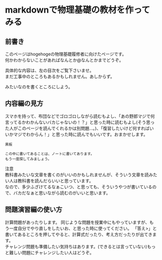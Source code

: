 # markdownで物理基礎の教材を作ってみる

## 前書き
このページはhogehogeの物理基礎履修者に向けたページです。  
何かわからないことがあればなんとか@なんとかまでどうぞ。  

具体的な内容は、左の目次をご覧下さいませ。  
まだ工事中のところもあるかもしれません。あしからず。

みたいなのを書くところにしよう。

## 内容編の見方

スマホを持って、布団などでゴロゴロしながら読むもよし、「あの野郎マジで何言ってるかわかんないバカじゃないの！？」と思った時に読むもよし(そう思った人がこのページを読んでくれるかは別問題...。)、「復習したいけど何すればいいかマジでわからん！」と思った時に読んでもいいです。おまかせします。  

```
黒板

この中に書いてあることは、ノートに書いてあります。  
もう一度探してみましょう。  
```

注意  
教科書みたいな文章を書くのがいいのかもしれませんが、そういう文章を読みたい人は教科書を読んだらいいと思っています。  
なので、多少ふざけてるなぁこいつ、と思っても、そういうやつが書いているので、バカだなぁと思いながら読むのがいいと思います。

## 問題演習編の使い方

計算問題があったりします。
同じような問題を授業中にもやっていますが、もう一度自分でやり直しをしたいお、と思った時に使ってください。
「答え>」と書いてあるところを押してやると、計算式だったり、考え方だったりが出てきます。  
チャレンジ問題も準備したい気持ちはあります。(できるとは言っていない)もっと難しい問題にチャレンジしたい人はどうぞ。

